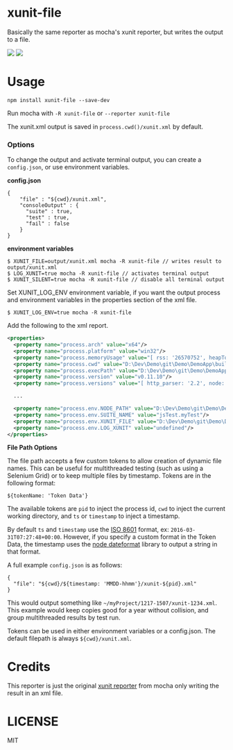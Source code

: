 xunit-file
==========

Basically the same reporter as mocha's xunit reporter, but writes the output to a file.

[![](https://img.shields.io/npm/v/xunit-file.svg)](https://www.npmjs.com/package/xunit-file)
[![](https://img.shields.io/npm/dm/xunit-file.svg)](https://www.npmjs.com/package/xunit-file)

# Usage

```
npm install xunit-file --save-dev
```

Run mocha with `-R xunit-file` or `--reporter xunit-file`

The xunit.xml output is saved in `process.cwd()/xunit.xml` by default.

### Options

To change the output and activate terminal output, you can create a `config.json`, or use environment variables.

**config.json**
```
{
    "file" : "${cwd}/xunit.xml",
    "consoleOutput" : {
      "suite" : true,
      "test" : true,
      "fail" : false
    }
}
```

**environment variables**
```
$ XUNIT_FILE=output/xunit.xml mocha -R xunit-file // writes result to output/xunit.xml
$ LOG_XUNIT=true mocha -R xunit-file // activates terminal output
$ XUNIT_SILENT=true mocha -R xunit-file // disable all terminal output
```

Set XUNIT_LOG_ENV environment variable, if you want the output process and environment variables in the properties section of the xml file.

```
$ XUNIT_LOG_ENV=true mocha -R xunit-file
```

Add the following to the xml report.

```xml
<properties>
  <property name="process.arch" value="x64"/>
  <property name="process.platform" value="win32"/>
  <property name="process.memoryUsage" value="[ rss: '26570752', heapTotal: '17734144', heapUsed: '8982088']"/>
  <property name="process.cwd" value="D:\Dev\Demo\git\Demo\DemoApp\build\jsTest"/>
  <property name="process.execPath" value="D:\Dev\Demo\git\Demo\DemoApp\build\nodeJs\node-v0.11.10-windows-x64\bin\node.exe"/>
  <property name="process.version" value="v0.11.10"/>
  <property name="process.versions" value="[ http_parser: '2.2', node: '0.11.10', v8: '3.22.24.10', uv: '0.11.17', zlib: '1.2.3', modules: '13', openssl: '1.0.1e']"/>

  ...

  <property name="process.env.NODE_PATH" value="D:\Dev\Demo\git\Demo\DemoApp\build\jsTest\node_modules"/>
  <property name="process.env.SUITE_NAME" value="jsTest.myTest"/>
  <property name="process.env.XUNIT_FILE" value="D:\Dev\Demo\git\Demo\DemoApp\build\test-results\TEST-jsTest.myTest.xml"/>
  <property name="process.env.LOG_XUNIT" value="undefined"/>
</properties>
```

**File Path Options**

The file path accepts a few custom tokens to allow creation of dynamic file names.  This can be useful for multithreaded testing (such as using a Selenium Grid) or to keep multiple files by timestamp.  Tokens are in the following format:

```
${tokenName: 'Token Data'}
```

The available tokens are `pid` to inject the process id, `cwd` to inject the current working directory, and `ts` or `timestamp` to inject a timestamp.

By default `ts` and `timestamp` use the [ISO 8601](https://en.wikipedia.org/wiki/ISO_8601) format, ex: `2016-03-31T07:27:48+00:00`.  However, if you specify a custom format in the Token Data, the timestamp uses the [node dateformat](https://github.com/felixge/node-dateformat) library to output a string in that format.

A full example `config.json` is as follows:

```
{
  "file": "${cwd}/${timestamp: 'MMDD-hhmm'}/xunit-${pid}.xml"
}
```

This would output something like `~/myProject/1217-1507/xunit-1234.xml`.  This example would keep copies good for a year without collision, and group multithreaded results by test run.

Tokens can be used in either environment variables or a config.json. The default filepath is always `${cwd}/xunit.xml`.

# Credits
This reporter is just the original [xunit reporter](https://github.com/visionmedia/mocha/blob/master/lib/reporters/xunit.js) from mocha only writing the result in an xml file.

# LICENSE

MIT
